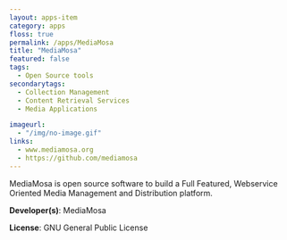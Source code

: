 ```yaml
---
layout: apps-item
category: apps
floss: true
permalink: /apps/MediaMosa
title: "MediaMosa"
featured: false
tags:
  - Open Source tools
secondarytags:
  - Collection Management
  - Content Retrieval Services
  - Media Applications

imageurl:
  - "/img/no-image.gif"
links:
  - www.mediamosa.org
  - https://github.com/mediamosa
---
```


MediaMosa is open source software to build a Full Featured, Webservice Oriented Media Management and Distribution platform.

**Developer(s)**: MediaMosa

**License**: GNU General Public License

